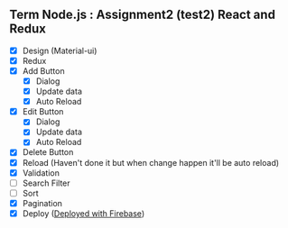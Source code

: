 ## Term Node.js : Assignment2 (test2) React and Redux 

- [x] Design (Material-ui)
- [x] Redux
- [x] Add Button
    - [x] Dialog
    - [x] Update data
    - [x] Auto Reload
- [x] Edit Button
    - [x] Dialog
    - [x] Update data
    - [x] Auto Reload
- [x] Delete Button
- [x] Reload (Haven't done it but when change happen it'll be auto reload)
- [x] Validation
- [ ] Search Filter
- [ ] Sort
- [x] Pagination
- [x] Deploy ([Deployed with Firebase](https://assignment2-react-and-redux.firebaseapp.com/))
